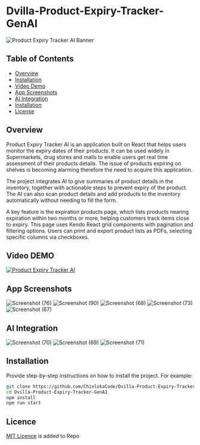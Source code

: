 # Dvilla-Product-Expiry-Tracker-GenAI

![Product Expiry Tracker AI Banner](https://github.com/user-attachments/assets/3809fa7d-fbc5-4438-b647-17e1842ec3df)

## Table of Contents

- [Overview](#overview)
- [Installation](#installation)
- [Video Demo](#video-demo)
- [App Screenshots](#app-screenshots)
- [AI Integration](#ai-integration)
- [Installation](#installation)
- [License](#license)

## Overview

Product Expiry Tracker AI is an application built on React that helps users monitor the expiry dates of their products. It can be used widely in Supermarkets, drug stores and malls to enable users get real time assessment of their products details. The issue of products expiring on shelves is becoming alarming therefore the need to acquire this application. 

The project integrates AI to give summaries of product details in the inventory, together with actionable steps to prevent expiry of the product. The AI can also scan product details and add products to the inventory automatically without needing to fill the form.

A key feature is the expiration products page, which lists products nearing expiration within two months or more, helping customers track items close to expiry. This page uses Kendo React grid components with pagination and filtering options. Users can print and export product lists as PDFs, selecting specific columns via checkboxes.

## Video DEMO

[![Product Expiry Tracker AI](https://img.youtube.com/vi/xFpreuApp4Q/hqdefault.jpg)](https://youtu.be/xFpreuApp4Q)

## App Screenshots

![Screenshot (76)](https://github.com/user-attachments/assets/34bfb918-301a-4ff4-be2e-1be759a68de3)
![Screenshot (90)](https://github.com/user-attachments/assets/a0667ca6-e396-4231-9033-5228bdf3769b)
![Screenshot (68)](https://github.com/user-attachments/assets/3836734b-97a1-4ddb-91f5-236cd565232f)
![Screenshot (73)](https://github.com/user-attachments/assets/0832995e-2db5-45b4-b460-4978d79d6eef)
![Screenshot (67)](https://github.com/user-attachments/assets/8f24aecc-f114-4fa0-b185-4d02e29aa29a)

## AI Integration
![Screenshot (70)](https://github.com/user-attachments/assets/e539f2f9-b416-4acf-b4a1-949ae383c211)
![Screenshot (69)](https://github.com/user-attachments/assets/26397a28-9a61-4451-becc-42d03608c4ff)
![Screenshot (71)](https://github.com/user-attachments/assets/16373e92-85c8-4417-8a91-d7cc31e67daf)

## Installation

Provide step-by-step instructions on how to install the project. For example:

```bash
git clone https://github.com/ChielokaCode/Dvilla-Product-Expiry-Tracker-GenAI.git
cd Dvilla-Product-Expiry-Tracker-GenAI
npm install
npm run start
```

## Licence
[MIT Licence](https://github.com/ChielokaCode/Dvilla-Product-Expiry-Tracker-GenAI/blob/main/LICENSE) is added to Repo

